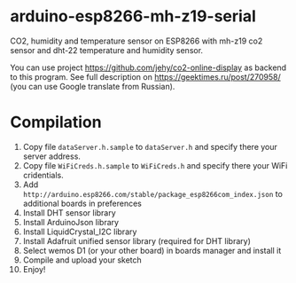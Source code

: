 # arduino-esp8266-mh-z19-serial
CO2, humidity and temperature sensor on ESP8266 with mh-z19 co2 sensor and dht-22 temperature and humidity sensor.

You can use project https://github.com/jehy/co2-online-display as backend to this program.
See full description on https://geektimes.ru/post/270958/ (you can use Google translate from Russian).

# Compilation
1. Copy file `dataServer.h.sample` to `dataServer.h` and specify there your server address.
2. Copy file `WiFiCreds.h.sample` to `WiFiCreds.h` and specify there your WiFi cridentials.
3. Add `http://arduino.esp8266.com/stable/package_esp8266com_index.json` to additional boards in preferences
4. Install DHT sensor library
5. Install ArduinoJson library
6. Install LiquidCrystal_I2C library
7. Install Adafruit unified sensor library (required for DHT library)
8. Select wemos D1 (or your other board) in boards manager and install it
9. Compile and upload your sketch
10. Enjoy!
